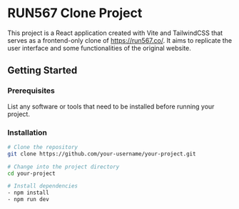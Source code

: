 # RUN567 Clone Project

This project is a React application created with Vite and TailwindCSS that serves as a frontend-only clone of https://run567.co/. It aims to replicate the user interface and some functionalities of the original website.



## Getting Started

### Prerequisites

List any software or tools that need to be installed before running your project.

### Installation

```bash
# Clone the repository
git clone https://github.com/your-username/your-project.git

# Change into the project directory
cd your-project

# Install dependencies
- npm install
- npm run dev